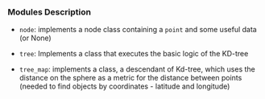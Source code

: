 ### Modules Description

- `node`: implements a node class containing a `point` and some useful data (or None)

- `tree`: Implements a class that executes the basic logic of the KD-tree

- `tree_map`: implements a class, a descendant of Kd-tree, which uses the distance on the sphere as a metric 
for the distance between points (needed to find objects by coordinates - latitude and longitude)
